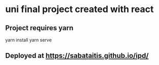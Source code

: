 # uni final project created with react

## Project requires yarn
yarn install
yarn serve

## Deployed at https://sabataitis.github.io/ipd/
